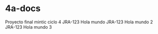 # 4a-docs
Proyecto final mintic ciclo 4
JRA-123 Hola mundo
JRA-123 Hola mundo 2
JRA-123 Hola mundo 3

